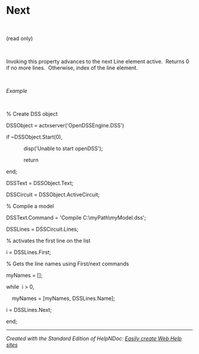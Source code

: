 # Next

&nbsp;

(read only)

&nbsp;

Invoking this property advances to the next Line element active.&nbsp; Returns 0 if no more lines.&nbsp; Otherwise, index of the line element.

&nbsp;

*Example*

&nbsp;

% Create DSS object

DSSObject = actxserver('OpenDSSEngine.DSS')

if ~DSSObject.Start(0),

&nbsp; &nbsp; &nbsp; &nbsp; &nbsp; &nbsp; disp('Unable to start openDSS');

&nbsp; &nbsp; &nbsp; &nbsp; &nbsp; &nbsp; return

end;

DSSText = DSSObject.Text;

DSSCircuit = DSSObject.ActiveCircuit;

% Compile a model &nbsp; &nbsp;

DSSText.Command = 'Compile C:\\myPath\\myModel.dss';

DSSLines = DSSCircuit.Lines;

% activates the first line on the list

i = DSSLines.First;

% Gets the line names using First/next commands

myNames = \[\];

while&nbsp; i \> 0,

&nbsp; &nbsp; myNames = \[myNames, DSSLines.Name\];

i = DSSLines.Next;

end;

***
_Created with the Standard Edition of HelpNDoc: [Easily create Web Help sites](<https://www.helpndoc.com/feature-tour>)_

